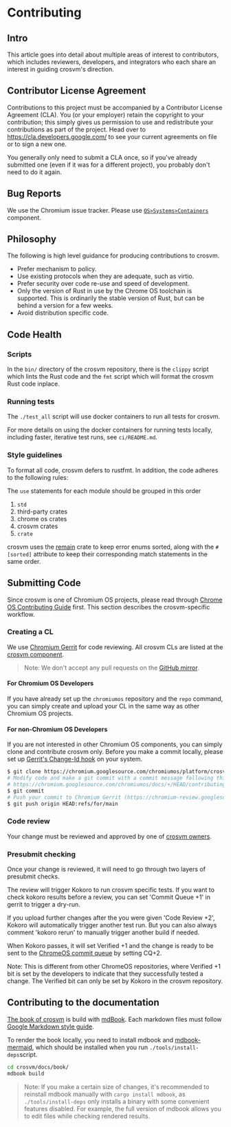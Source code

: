 # Contributing

## Intro

This article goes into detail about multiple areas of interest to contributors,
which includes reviewers, developers, and integrators who each share an interest
in guiding crosvm's direction.

## Contributor License Agreement

Contributions to this project must be accompanied by a Contributor License
Agreement (CLA). You (or your employer) retain the copyright to your
contribution; this simply gives us permission to use and redistribute your
contributions as part of the project. Head over to
<https://cla.developers.google.com/> to see your current agreements on file or
to sign a new one.

You generally only need to submit a CLA once, so if you've already submitted one
(even if it was for a different project), you probably don't need to do it
again.

## Bug Reports

We use the Chromium issue tracker. Please use
[`OS>Systems>Containers`](https://bugs.chromium.org/p/chromium/issues/list?q=component:OS%3ESystems%3EContainers)
component.

## Philosophy

The following is high level guidance for producing contributions to crosvm.

-   Prefer mechanism to policy.
-   Use existing protocols when they are adequate, such as virtio.
-   Prefer security over code re-use and speed of development.
-   Only the version of Rust in use by the Chrome OS toolchain is supported.
    This is ordinarily the stable version of Rust, but can be behind a version
    for a few weeks.
-   Avoid distribution specific code.

## Code Health

### Scripts

In the `bin/` directory of the crosvm repository, there is the `clippy` script
which lints the Rust code and the `fmt` script which will format the crosvm Rust
code inplace.

### Running tests

The `./test_all` script will use docker containers to run all tests for crosvm.

For more details on using the docker containers for running tests locally,
including faster, iterative test runs, see `ci/README.md`.

### Style guidelines

To format all code, crosvm defers to rustfmt. In addition, the code adheres to
the following rules:

The `use` statements for each module should be grouped in this order

1.  `std`
2.  third-party crates
3.  chrome os crates
4.  crosvm crates
5.  `crate`

crosvm uses the [remain](https://github.com/dtolnay/remain) crate to keep error
enums sorted, along with the `#[sorted]` attribute to keep their corresponding
match statements in the same order.

## Submitting Code

Since crosvm is one of Chromium OS projects, please read through
[Chrome OS Contributing Guide] first. This section describes the crosvm-specific
workflow.

[Chrome OS Contributing Guide]: https://chromium.googlesource.com/chromiumos/docs/+/HEAD/contributing.md

### Creating a CL

We use [Chromium Gerrit](https://chromium-review.googlesource.com/) for code
reviewing. All crosvm CLs are listed at the [crosvm component].

> Note: We don't accept any pull requests on the [GitHub mirror].

[Chromium Gerrit]: https://chromium-review.googlesource.com
[crosvm component]: https://chromium-review.googlesource.com/q/project:chromiumos%252Fplatform%252Fcrosvm
[GitHub mirror]: https://github.com/google/crosvm

#### For Chromium OS Developers

If you have already set up the `chromiumos` repository and the `repo` command,
you can simply create and upload your CL in the same way as other Chromium OS
projects.

#### For non-Chromium OS Developers

If you are not interested in other Chromium OS components, you can simply clone
and contribute crosvm only. Before you make a commit locally, please set up
[Gerrit's Change-Id hook] on your system.

[Gerrit's Change-Id hook]: https://gerrit-review.googlesource.com/Documentation/user-changeid.html

```bash
$ git clone https://chromium.googlesource.com/chromiumos/platform/crosvm
# Modify code and make a git commit with a commit message following this rule:
# https://chromium.googlesource.com/chromiumos/docs/+/HEAD/contributing.md#Commit-messages
$ git commit
# Push your commit to Chromium Gerrit (https://chromium-review.googlesource.com/).
$ git push origin HEAD:refs/for/main
```

### Code review

Your change must be reviewed and approved by one of [crosvm owners].

[crosvm owners]: https://chromium.googlesource.com/chromiumos/platform/crosvm/+/HEAD/OWNERS

### Presubmit checking

Once your change is reviewed, it will need to go through two layers of presubmit
checks.

The review will trigger Kokoro to run crosvm specific tests. If you want to
check kokoro results before a review, you can set 'Commit Queue +1' in gerrit to
trigger a dry-run.

If you upload further changes after the you were given 'Code Review +2', Kokoro
will automatically trigger another test run. But you can also always comment
'kokoro rerun' to manually trigger another build if needed.

When Kokoro passes, it will set Verified +1 and the change is ready to be sent
to the
[ChromeOS commit queue](https://chromium.googlesource.com/chromiumos/docs/+/HEAD/contributing.md#send-your-changes-to-the-commit-queue)
by setting CQ+2.

Note: This is different from other ChromeOS repositories, where Verified +1 bit
is set by the developers to indicate that they successfully tested a change. The
Verified bit can only be set by Kokoro in the crosvm repository.

## Contributing to the documentation

[The book of crosvm] is build with [mdBook]. Each markdown files must follow
[Google Markdown style guide].

To render the book locally, you need to install mdbook and [mdbook-mermaid],
which should be installed when you run `./tools/install-deps`script.

```bash
cd crosvm/docs/book/
mdbook build
```

> Note: If you make a certain size of changes, it's recommended to reinstall
> mdbook manually with `cargo install mdbook`, as `./tools/install-deps` only
> installs a binary with some convenient features disabled. For example, the
> full version of mdbook allows you to edit files while checking rendered
> results.

[The book of crosvm]: https://google.github.io/crosvm/
[mdBook]: https://rust-lang.github.io/mdBook/
[Google Markdown style guide]: https://github.com/google/styleguide/blob/gh-pages/docguide/style.md
[mdbook-mermaid]: https://github.com/badboy/mdbook-mermaid
